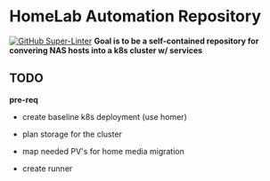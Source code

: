 # HomeLab Automation Repository
[![GitHub Super-Linter](https://github.com/Neilrw86/Nas-Automation/workflows/Lint%20Code%20Base/badge.svg)](https://github.com/marketplace/actions/super-linter)
**Goal is to be a self-contained repository for convering NAS hosts into a k8s cluster w/ services**

## TODO

**pre-req**
- create baseline k8s deployment (use homer)
- plan storage for the cluster
- map needed PV's for home media migration

- create runner




